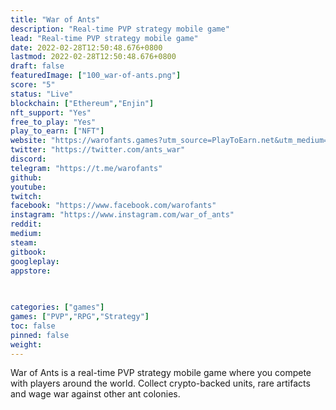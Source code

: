```yaml
---
title: "War of Ants"
description: "Real-time PVP strategy mobile game"
lead: "Real-time PVP strategy mobile game"
date: 2022-02-28T12:50:48.676+0800
lastmod: 2022-02-28T12:50:48.676+0800
draft: false
featuredImage: ["100_war-of-ants.png"]
score: "5"
status: "Live"
blockchain: ["Ethereum","Enjin"]
nft_support: "Yes"
free_to_play: "Yes"
play_to_earn: ["NFT"]
website: "https://warofants.games?utm_source=PlayToEarn.net&utm_medium=organic&utm_campaign=gamepage"
twitter: "https://twitter.com/ants_war"
discord: 
telegram: "https://t.me/warofants"
github: 
youtube: 
twitch: 
facebook: "https://www.facebook.com/warofants"
instagram: "https://www.instagram.com/war_of_ants"
reddit: 
medium: 
steam: 
gitbook: 
googleplay: 
appstore: 

  
    
categories: ["games"]
games: ["PVP","RPG","Strategy"]
toc: false
pinned: false
weight: 
---
```

War of Ants is a real-time PVP strategy mobile game where you compete with players around the world. Collect crypto-backed units, rare artifacts and wage war against other ant colonies.